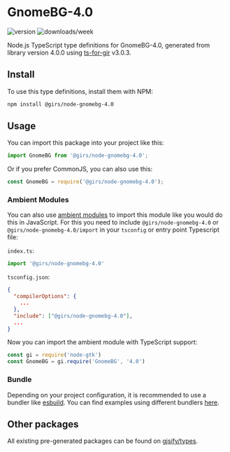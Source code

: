
# GnomeBG-4.0

![version](https://img.shields.io/npm/v/@girs/node-gnomebg-4.0)
![downloads/week](https://img.shields.io/npm/dw/@girs/node-gnomebg-4.0)


Node.js TypeScript type definitions for GnomeBG-4.0, generated from library version 4.0.0 using [ts-for-gir](https://github.com/gjsify/ts-for-gir) v3.0.3.


## Install

To use this type definitions, install them with NPM:
```bash
npm install @girs/node-gnomebg-4.0
```

## Usage

You can import this package into your project like this:
```ts
import GnomeBG from '@girs/node-gnomebg-4.0';
```

Or if you prefer CommonJS, you can also use this:
```ts
const GnomeBG = require('@girs/node-gnomebg-4.0');
```

### Ambient Modules

You can also use [ambient modules](https://github.com/gjsify/ts-for-gir/tree/main/packages/cli#ambient-modules) to import this module like you would do this in JavaScript.
For this you need to include `@girs/node-gnomebg-4.0` or `@girs/node-gnomebg-4.0/import` in your `tsconfig` or entry point Typescript file:

`index.ts`:
```ts
import '@girs/node-gnomebg-4.0'
```

`tsconfig.json`:
```json
{
  "compilerOptions": {
    ...
  },
  "include": ["@girs/node-gnomebg-4.0"],
  ...
}
```

Now you can import the ambient module with TypeScript support: 

```ts
const gi = require('node-gtk')
const GnomeBG = gi.require('GnomeBG', '4.0')
```


### Bundle

Depending on your project configuration, it is recommended to use a bundler like [esbuild](https://esbuild.github.io/). You can find examples using different bundlers [here](https://github.com/gjsify/ts-for-gir/tree/main/examples).

## Other packages

All existing pre-generated packages can be found on [gjsify/types](https://github.com/gjsify/types).

